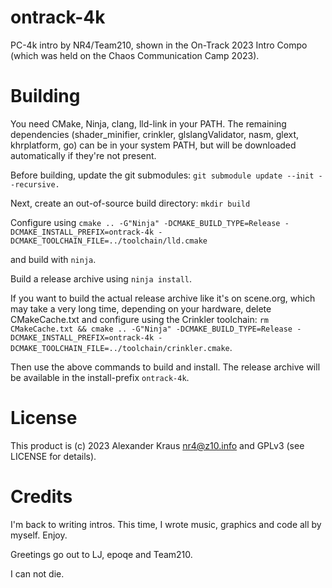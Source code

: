 # ontrack-4k
PC-4k intro by NR4/Team210, shown in the On-Track 2023 Intro Compo (which was held on the Chaos Communication Camp 2023).

# Building
You need CMake, Ninja, clang, lld-link in your PATH. The remaining dependencies (shader_minifier, crinkler, glslangValidator, nasm, glext, khrplatform, go) can be in your system PATH, but will be downloaded automatically if they're not present.

Before building, update the git submodules:
`git submodule update --init --recursive.`

Next, create an out-of-source build directory:
`mkdir build`

Configure using
`cmake .. -G"Ninja" -DCMAKE_BUILD_TYPE=Release -DCMAKE_INSTALL_PREFIX=ontrack-4k -DCMAKE_TOOLCHAIN_FILE=../toolchain/lld.cmake`

and build with
`ninja`.

Build a release archive using
`ninja install`.

If you want to build the actual release archive like it's on scene.org, which may take a very long time, depending on your hardware, delete CMakeCache.txt and configure using the Crinkler toolchain:
`rm CMakeCache.txt && cmake .. -G"Ninja" -DCMAKE_BUILD_TYPE=Release -DCMAKE_INSTALL_PREFIX=ontrack-4k -DCMAKE_TOOLCHAIN_FILE=../toolchain/crinkler.cmake`.

Then use the above commands to build and install. The release archive will be available in the install-prefix `ontrack-4k`.

# License
This product is (c) 2023 Alexander Kraus <nr4@z10.info> and GPLv3 (see LICENSE for details).

# Credits
I'm back to writing intros. This time, I wrote music, graphics and code all by myself. Enjoy.

Greetings go out to LJ, epoqe and Team210.

I can not die.
